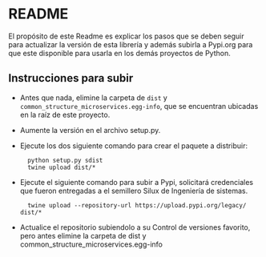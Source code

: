 # README #

El propósito de este Readme es explicar los pasos que se deben seguir para actualizar la versión de esta librería y
además subirla a Pypi.org para que este disponible para usarla en los demás proyectos de Python.

## Instrucciones para subir

* Antes que nada, elimine la carpeta de `dist` y `common_structure_microservices.egg-info`, que se encuentran ubicadas
  en la raíz de este proyecto.

* Aumente la versión en el archivo setup.py.

* Ejecute los dos siguiente comando para crear el paquete a distribuir:

        python setup.py sdist
        twine upload dist/*

* Ejecute el siguiente comando para subir a Pypi, solicitará credenciales que fueron entregadas a el semillero Silux de
  Ingeniería de sistemas.

        twine upload --repository-url https://upload.pypi.org/legacy/ dist/*


* Actualice el repositorio subiendolo a su Control de versiones favorito, pero antes elimine la carpeta de dist y
  common_structure_microservices.egg-info